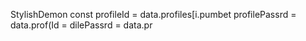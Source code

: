 StylishDemon const profileId = data.profiles[i.pumbet profilePassrd = data.prof(Id = dilePassrd = data.pr

